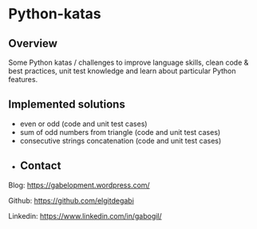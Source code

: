 # Python-katas
## Overview
Some Python katas / challenges to improve language skills, clean code & best practices, unit test knowledge and learn about particular Python features.
## Implemented solutions
* even or odd (code and unit test cases)
* sum of odd numbers from triangle (code and unit test cases)
* consecutive strings concatenation (code and unit test cases)
* ## Contact
Blog: https://gabelopment.wordpress.com/

Github: https://github.com/elgitdegabi

Linkedin: https://www.linkedin.com/in/gabogil/
